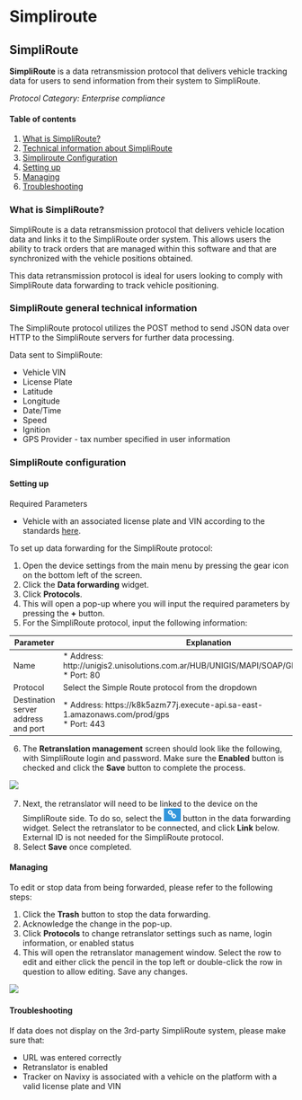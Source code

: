 # Simpliroute

## SimpliRoute

**SimpliRoute** is a data retransmission protocol that delivers vehicle tracking data for users to send information from their system to SimpliRoute.

_Protocol Category: Enterprise compliance_

#### Table of contents

1. [What is SimpliRoute?](simpliroute.md#what-is-simpliroute)
2. [Technical information about SimpliRoute](simpliroute.md#tech-info-simpliroute)
3. [Simpliroute Configuration](simpliroute.md#simpliroute-config)
4. [Setting up](simpliroute.md#setting-up)
5. [Managing](simpliroute.md#managing)
6. [Troubleshooting](simpliroute.md#troubleshooting)

### What is SimpliRoute?

SimpliRoute is a data retransmission protocol that delivers vehicle location data and links it to the SimpliRoute order system. This allows users the ability to track orders that are managed within this software and that are synchronized with the vehicle positions obtained.

This data retransmission protocol is ideal for users looking to comply with SimpliRoute data forwarding to track vehicle positioning.

### SimpliRoute general technical information

The SimpliRoute protocol utilizes the POST method to send JSON data over HTTP to the SimpliRoute servers for further data processing.

Data sent to SimpliRoute:

* Vehicle VIN
* License Plate
* Latitude
* Longitude
* Date/Time
* Speed
* Ignition
* GPS Provider - tax number specified in user information

### SimpliRoute configuration

#### Setting up

Required Parameters

* Vehicle with an associated license plate and VIN according to the standards [here](../../fleet-management/).

To set up data forwarding for the SimpliRoute protocol:

1. Open the device settings from the main menu by pressing the gear icon on the bottom left of the screen.
2. Click the **Data forwarding** widget.
3. Click **Protocols**.
4. This will open a pop-up where you will input the required parameters by pressing the **+** button.
5. For the SimpliRoute protocol, input the following information:

<table><thead><tr><th width="243.09088134765625">Parameter</th><th>Explanation</th></tr></thead><tbody><tr><td>Name</td><td>* Address: http://unigis2.unisolutions.com.ar/HUB/UNIGIS/MAPI/SOAP/GPS/Service.asmx<br>* Port: 80</td></tr><tr><td>Protocol</td><td>Select the Simple Route protocol from the dropdown</td></tr><tr><td>Destination server address and port</td><td>* Address: https://k8k5azm77j.execute-api.sa-east-1.amazonaws.com/prod/gps<br>* Port: 443</td></tr></tbody></table>

6. The **Retranslation management** screen should look like the following, with SimpliRoute login and password. Make sure the **Enabled** button is checked and click the **Save** button to complete the process.

![](https://www.navixy.com/wp-content/uploads/2022/10/pasted-image-0-2-600x115.png)

7. Next, the retranslator will need to be linked to the device on the SimpliRoute side. To do so, select the ![image-20250310-140837.png](attachments/image-20250310-140837.png) button in the data forwarding widget. Select the retranslator to be connected, and click **Link** below. External ID is not needed for the SimpliRoute protocol.
8. Select **Save** once completed.

#### Managing

To edit or stop data from being forwarded, please refer to the following steps:

1. Click the **Trash** button to stop the data forwarding.
2. Acknowledge the change in the pop-up.
3. Click **Protocols** to change retranslator settings such as name, login information, or enabled status
4. This will open the retranslator management window. Select the row to edit and either click the pencil in the top left or double-click the row in question to allow editing. Save any changes.

![](https://www.navixy.com/wp-content/uploads/2022/10/pasted-image-0-1-600x116.png)

#### Troubleshooting

If data does not display on the 3rd-party SimpliRoute system, please make sure that:

* URL was entered correctly
* Retranslator is enabled
* Tracker on Navixy is associated with a vehicle on the platform with a valid license plate and VIN

